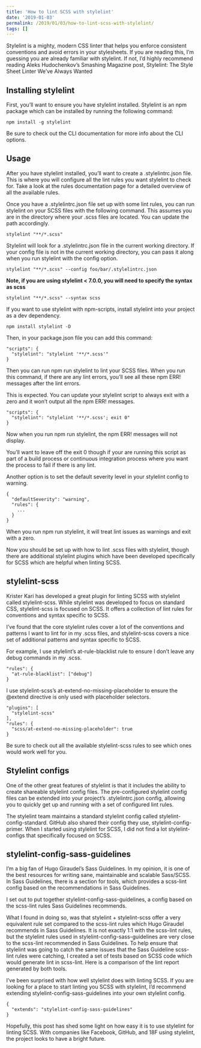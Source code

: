 ```yaml
---
title: 'How to lint SCSS with stylelint'
date: '2019-01-03'
permalink: /2019/01/03/how-to-lint-scss-with-stylelint/
tags: []
---
```


Stylelint is a mighty, modern CSS linter that helps you enforce consistent conventions and avoid errors in your stylesheets. If you are reading this, I’m guessing you are already familiar with stylelint. If not, I’d highly recommend reading Aleks Hudochenkov’s Smashing Magazine post, Stylelint: The Style Sheet Linter We’ve Always Wanted

## Installing stylelint
First, you’ll want to ensure you have stylelint installed. Stylelint is an npm package which can be installed by running the following command:

```
npm install -g stylelint
```

Be sure to check out the CLI documentation for more info about the CLI options.

## Usage
After you have stylelint installed, you’ll want to create a .stylelintrc.json file. This is where you will configure all the lint rules you want stylelint to check for. Take a look at the rules documentation page for a detailed overview of all the available rules.

Once you have a .stylelintrc.json file set up with some lint rules, you can run stylelint on your SCSS files with the following command. This assumes you are in the directory where your .scss files are located. You can update the path accordingly.

```
stylelint "**/*.scss"
```

Stylelint will look for a .stylelintrc.json file in the current working directory. If your config file is not in the current working directory, you can pass it along when you run stylelint with the config option.

```
stylelint "**/*.scss" --config foo/bar/.stylelintrc.json
```

__Note, if you are using stylelint < 7.0.0, you will need to specify the syntax as scss__

```
stylelint "**/*.scss" --syntax scss
```

If you want to use stylelint with npm-scripts, install stylelint into your project as a dev dependency.

```
npm install stylelint -D
```

Then, in your package.json file you can add this command:

```
"scripts": {
  "stylelint": "stylelint '**/*.scss'"
}
```

Then you can run npm run stylelint to lint your SCSS files. When you run this command, if there are any lint errors, you’ll see all these npm ERR! messages after the lint errors.

This is expected. You can update your stylelint script to always exit with a zero and it won’t output all the npm ERR! messages.

```
"scripts": {
  "stylelint": "stylelint '**/*.scss'; exit 0"
}
```

Now when you run npm run stylelint, the npm ERR! messages will not display.

You’ll want to leave off the exit 0 though if your are running this script as part of a build process or continuous integration process where you want the process to fail if there is any lint.

Another option is to set the default severity level in your stylelint config to warning.

```
{
  "defaultSeverity": "warning",
  "rules": {
    ...
  }
}
```

When you run npm run stylelint, it will treat lint issues as warnings and exit with a zero.

Now you should be set up with how to lint .scss files with stylelint, though there are additional stylelint plugins which have been developed specifically for SCSS which are helpful when linting SCSS.

## stylelint-scss
Krister Kari has developed a great plugin for linting SCSS with stylelint called stylelint-scss. While stylelint was developed to focus on standard CSS, stylelint-scss is focused on SCSS. It offers a collection of lint rules for conventions and syntax specific to SCSS.

I’ve found that the core stylelint rules cover a lot of the conventions and patterns I want to lint for in my .scss files, and stylelint-scss covers a nice set of additional patterns and syntax specific to SCSS.

For example, I use stylelint’s at-rule-blacklist rule to ensure I don’t leave any debug commands in my .scss.

```
"rules": {
  "at-rule-blacklist": ["debug"]
}
```

I use stylelint-scss’s at-extend-no-missing-placeholder to ensure the @extend directive is only used with placeholder selectors.

```
"plugins": [
  "stylelint-scss"
],
"rules": {
  "scss/at-extend-no-missing-placeholder": true
}
```

Be sure to check out all the available stylelint-scss rules to see which ones would work well for you.

## Stylelint configs
One of the other great features of stylelint is that it includes the ability to create shareable stylelint config files. The pre-configured stylelint config files can be extended into your project’s .stylelintrc.json config, allowing you to quickly get up and running with a set of configured lint rules.

The stylelint team maintains a standard stylelint config called stylelint-config-standard. GitHub also shared their config they use, stylelint-config-primer. When I started using stylelint for SCSS, I did not find a lot stylelint-configs that specifically focused on SCSS.

## stylelint-config-sass-guidelines
I’m a big fan of Hugo Giraudel’s Sass Guidelines. In my opinion, it is one of the best resources for writing sane, maintainable and scalable Sass/SCSS. In Sass Guidelines, there is a section for tools, which provides a scss-lint config based on the recommendations in Sass Guidelines.

I set out to put together stylelint-config-sass-guidelines, a config based on the scss-lint rules Sass Guidelines recommends.

What I found in doing so, was that stylelint + stylelint-scss offer a very equivalent rule set compared to the scss-lint rules which Hugo Giraudel recommends in Sass Guidelines. It is not exactly 1:1 with the scss-lint rules, but the stylelint rules used in stylelint-config-sass-guidelines are very close to the scss-lint recommended in Sass Guidelines. To help ensure that stylelint was going to catch the same issues that the Sass Guideline scss-lint rules were catching, I created a set of tests based on SCSS code which would generate lint in scss-lint. Here is a comparison of the lint report generated by both tools.

I’ve been surprised with how well stylelint does with linting SCSS. If you are looking for a place to start linting you SCSS with stylelint, I’d recommend extending stylelint-config-sass-guidelines into your own stylelint config.

```
{
  "extends": "stylelint-config-sass-guidelines"
}
```

Hopefully, this post has shed some light on how easy it is to use stylelint for linting SCSS. With companies like Facebook, GitHub, and 18F using stylelint, the project looks to have a bright future.